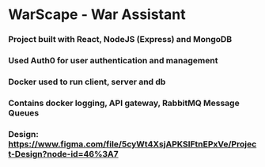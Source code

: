 # WarScape - War Assistant

### Project built with React, NodeJS (Express) and MongoDB

### Used Auth0 for user authentication and management

### Docker used to run client, server and db

### Contains docker logging, API gateway, RabbitMQ Message Queues

### Design: https://www.figma.com/file/5cyWt4XsjAPKSlFtnEPxVe/Project-Design?node-id=46%3A7
